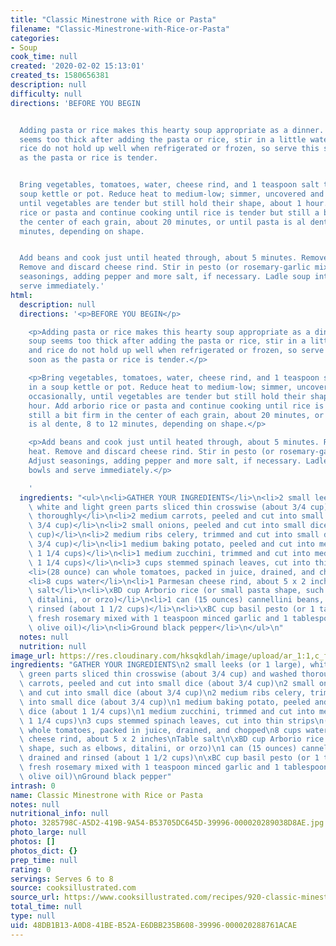 ```yaml
---
title: "Classic Minestrone with Rice or Pasta"
filename: "Classic-Minestrone-with-Rice-or-Pasta"
categories:
- Soup
cook_time: null
created: '2020-02-02 15:13:01'
created_ts: 1580656381
description: null
difficulty: null
directions: 'BEFORE YOU BEGIN


  Adding pasta or rice makes this hearty soup appropriate as a dinner. If the soup
  seems too thick after adding the pasta or rice, stir in a little water. Pasta and
  rice do not hold up well when refrigerated or frozen, so serve this soup as soon
  as the pasta or rice is tender.


  Bring vegetables, tomatoes, water, cheese rind, and 1 teaspoon salt to boil in a
  soup kettle or pot. Reduce heat to medium-low; simmer, uncovered and stirring occasionally,
  until vegetables are tender but still hold their shape, about 1 hour. Add arborio
  rice or pasta and continue cooking until rice is tender but still a bit firm in
  the center of each grain, about 20 minutes, or until pasta is al dente, 8 to 12
  minutes, depending on shape.


  Add beans and cook just until heated through, about 5 minutes. Remove pot from heat.
  Remove and discard cheese rind. Stir in pesto (or rosemary-garlic mixture). Adjust
  seasonings, adding pepper and more salt, if necessary. Ladle soup into bowls and
  serve immediately.'
html:
  description: null
  directions: '<p>BEFORE YOU BEGIN</p>

    <p>Adding pasta or rice makes this hearty soup appropriate as a dinner. If the
    soup seems too thick after adding the pasta or rice, stir in a little water. Pasta
    and rice do not hold up well when refrigerated or frozen, so serve this soup as
    soon as the pasta or rice is tender.</p>

    <p>Bring vegetables, tomatoes, water, cheese rind, and 1 teaspoon salt to boil
    in a soup kettle or pot. Reduce heat to medium-low; simmer, uncovered and stirring
    occasionally, until vegetables are tender but still hold their shape, about 1
    hour. Add arborio rice or pasta and continue cooking until rice is tender but
    still a bit firm in the center of each grain, about 20 minutes, or until pasta
    is al dente, 8 to 12 minutes, depending on shape.</p>

    <p>Add beans and cook just until heated through, about 5 minutes. Remove pot from
    heat. Remove and discard cheese rind. Stir in pesto (or rosemary-garlic mixture).
    Adjust seasonings, adding pepper and more salt, if necessary. Ladle soup into
    bowls and serve immediately.</p>

    '
  ingredients: "<ul>\n<li>GATHER YOUR INGREDIENTS</li>\n<li>2 small leeks (or 1 large),\
    \ white and light green parts sliced thin crosswise (about 3/4 cup) and washed\
    \ thoroughly</li>\n<li>2 medium carrots, peeled and cut into small dice (about\
    \ 3/4 cup)</li>\n<li>2 small onions, peeled and cut into small dice (about 3/4\
    \ cup)</li>\n<li>2 medium ribs celery, trimmed and cut into small dice (about\
    \ 3/4 cup)</li>\n<li>1 medium baking potato, peeled and cut into medium dice (about\
    \ 1 1/4 cups)</li>\n<li>1 medium zucchini, trimmed and cut into medium dice (about\
    \ 1 1/4 cups)</li>\n<li>3 cups stemmed spinach leaves, cut into thin strips</li>\n\
    <li>(28 ounce) can whole tomatoes, packed in juice, drained, and chopped</li>\n\
    <li>8 cups water</li>\n<li>1 Parmesan cheese rind, about 5 x 2 inches</li>\n<li>Table\
    \ salt</li>\n<li>\xBD cup Arborio rice (or small pasta shape, such as elbows,\
    \ ditalini, or orzo)</li>\n<li>1 can (15 ounces) cannellini beans, drained and\
    \ rinsed (about 1 1/2 cups)</li>\n<li>\xBC cup basil pesto (or 1 tablespoon minced\
    \ fresh rosemary mixed with 1 teaspoon minced garlic and 1 tablespoon extra-virgin\
    \ olive oil)</li>\n<li>Ground black pepper</li>\n</ul>\n"
  notes: null
  nutrition: null
image_url: https://res.cloudinary.com/hksqkdlah/image/upload/ar_1:1,c_fill,dpr_2.0,f_auto,fl_lossy.progressive.strip_profile,g_faces:auto,q_auto:low,w_344/3283_s098-classic-minestrone-article
ingredients: "GATHER YOUR INGREDIENTS\n2 small leeks (or 1 large), white and light\
  \ green parts sliced thin crosswise (about 3/4 cup) and washed thoroughly\n2 medium\
  \ carrots, peeled and cut into small dice (about 3/4 cup)\n2 small onions, peeled\
  \ and cut into small dice (about 3/4 cup)\n2 medium ribs celery, trimmed and cut\
  \ into small dice (about 3/4 cup)\n1 medium baking potato, peeled and cut into medium\
  \ dice (about 1 1/4 cups)\n1 medium zucchini, trimmed and cut into medium dice (about\
  \ 1 1/4 cups)\n3 cups stemmed spinach leaves, cut into thin strips\n(28 ounce) can\
  \ whole tomatoes, packed in juice, drained, and chopped\n8 cups water\n1 Parmesan\
  \ cheese rind, about 5 x 2 inches\nTable salt\n\xBD cup Arborio rice (or small pasta\
  \ shape, such as elbows, ditalini, or orzo)\n1 can (15 ounces) cannellini beans,\
  \ drained and rinsed (about 1 1/2 cups)\n\xBC cup basil pesto (or 1 tablespoon minced\
  \ fresh rosemary mixed with 1 teaspoon minced garlic and 1 tablespoon extra-virgin\
  \ olive oil)\nGround black pepper"
intrash: 0
name: Classic Minestrone with Rice or Pasta
notes: null
nutritional_info: null
photo: 3285798C-A5D2-419B-9A54-B53705DC645D-39996-000020289038D8AE.jpg
photo_large: null
photos: []
photos_dict: {}
prep_time: null
rating: 0
servings: Serves 6 to 8
source: cooksillustrated.com
source_url: https://www.cooksillustrated.com/recipes/920-classic-minestrone-with-rice-or-pasta?incode=MCSCM00L0&ref=new_search_experience_2
total_time: null
type: null
uid: 48DB1B13-A0D8-41BE-B52A-E6DBB235B608-39996-000020288761ACAE
---
```

